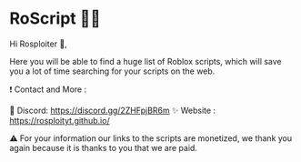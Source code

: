 # RoScript 🐱‍💻
Hi Rosploiter 👋,

Here you will be able to find a huge list of Roblox scripts, which will save you a lot of time searching for your scripts on the web.

❗️ Contact and More : 

📸 Discord: https://discord.gg/2ZHFpjBR6m
✨ Website : https://rosploityt.github.io/

⚠ For your information our links to the scripts are monetized, we thank you again because it is thanks to you that we are paid.

